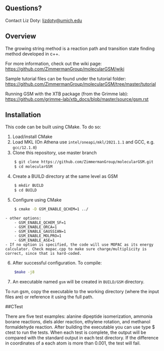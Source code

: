 ## Questions?
Contact Liz Doty: lizdoty@umich.edu

## Overview
The growing string method is a reaction path and transition state finding method developed in c++.

For more information, check out the wiki page:
https://github.com/ZimmermanGroup/molecularGSM/wiki

Sample tutorial files can be found under the tutorial folder:
https://github.com/ZimmermanGroup/molecularGSM/tree/master/tutorial

Running GSM with the XTB package (from the Grimme lab):
https://github.com/grimme-lab/xtb_docs/blob/master/source/gsm.rst

## Installation
This code can be built using CMake. To do so:

1. Load/install CMake
2. Load MKL (On Athena use `intel/oneapi/mkl/2021.1.1` and GCC, e.g. `gcc/12.1.0`)
3. Clone this repository, use master branch

```bash
    $ git clone https://github.com/ZimmermanGroup/molecularGSM.git
    $ cd molecularGSM
```

4. Create a BUILD directory at the same level as GSM
```bash
    $ mkdir BUILD
    $ cd BUILD
```

5. Configure using CMake
```bash
    $ cmake -D GSM_ENABLE_QCHEM=1 ../
```
    - other options:
        - GSM_ENABLE_QCHEM_SF=1
        - GSM_ENABLE_ORCA=1
        - GSM_ENABLE_GAUSSIAN=1
        - GSM_ENABLE_MOLPRO=1
        - GSM_ENABLE_ASE=1
    - If no option is specified, the code will use MOPAC as its energy calculator. Check mopac.cpp to make sure charge/multiplicity is correct, since that is hard-coded.

6. After successful configuration. To compile:
```bash
    $make -j8
```

7. An executable named `gsm` will be created in `BUILD/GSM` directory.

To run gsm, copy the executable to the working directory (where the input files are) or reference it using the full path. 

##CTest

There are five test examples: alanine dipeptide isomerization, ammonia borane reactions, diels alder reaction, ethylene rotation, and methanol formaldehyde reaction. After building the executable you can use type $ ctest to run the tests. When each test is complete, the output will be compared with the standard output in each test directory. If the difference in coordinates of a each atom is more than 0.001, the test will fail.

